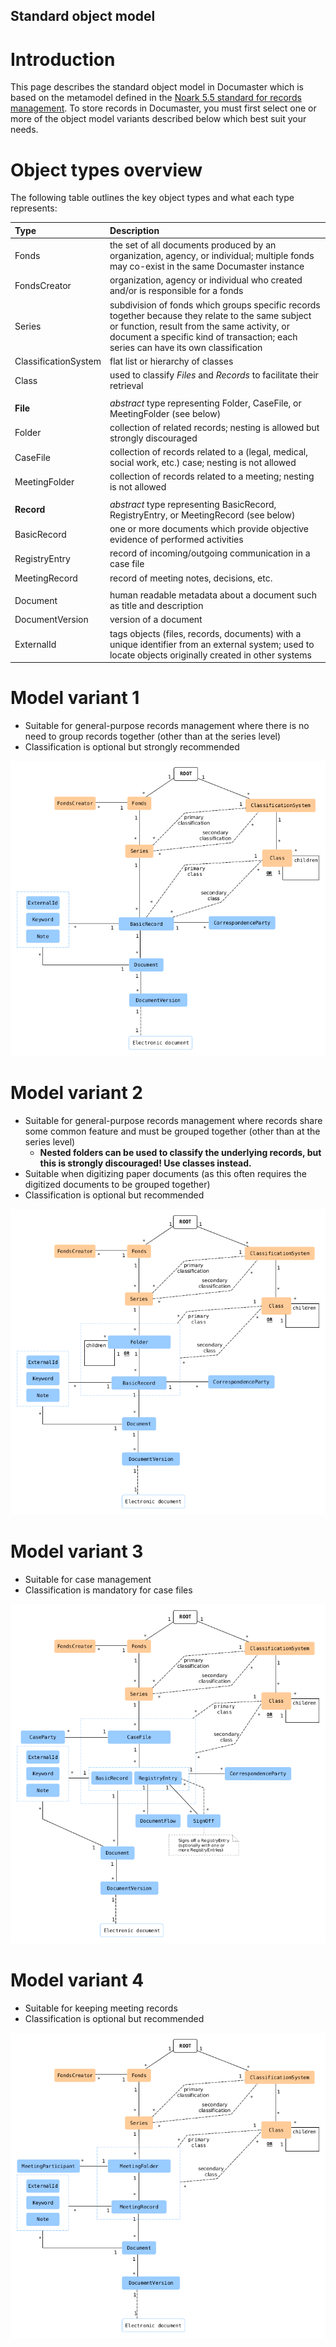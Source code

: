 Standard object model
-------

# Introduction

This page describes the standard object model in Documaster which is based on the metamodel defined in the [Noark 5.5 standard for records management](https://www.arkivverket.no/forvaltning-og-utvikling/noark-standarden/noark-5/noark5-standarden). To store records in Documaster, you must first select one or more of the object model variants described below which best suit your needs.

# Object types overview

The following table outlines the key object types and what each type represents:

| Type                 | Description                                                                                                                                                                                                                             |
|:---------------------|:----------------------------------------------------------------------------------------------------------------------------------------------------------------------------------------------------------------------------------------|
| Fonds                | the set of all documents produced by an organization, agency, or individual; multiple fonds may co-exist in the same Documaster instance                                                                                                |
| FondsCreator         | organization, agency or individual who created and/or is responsible for a fonds                                                                                                                                                        |
| Series               | subdivision of fonds which groups specific records together because they relate to the same subject or function, result from the same activity, or document a specific kind of transaction; each series can have its own classification |
| ClassificationSystem | flat list or hierarchy of classes                                                                                                                                                                                                       |
| Class                | used to classify *Files* and *Records* to facilitate their retrieval                                                                                                                                                                    |
|                      |                                                                                                                                                                                                                                         |
| **File**             | *abstract* type representing Folder, CaseFile, or MeetingFolder (see below)                                                                                                                                                             |
| Folder               | collection of related records; nesting is allowed but strongly discouraged                                                                                                                                                              |
| CaseFile             | collection of records related to a (legal, medical, social work, etc.) case; nesting is not allowed                                                                                                                                     |
| MeetingFolder        | collection of records related to a meeting; nesting is not allowed                                                                                                                                                                      |
|                      |                                                                                                                                                                                                                                         |
| **Record**           | *abstract* type representing BasicRecord, RegistryEntry, or MeetingRecord (see below)                                                                                                                                                   |
| BasicRecord          | one or more documents which provide objective evidence of performed activities                                                                                                                                                          |
| RegistryEntry        | record of incoming/outgoing communication in a case file                                                                                                                                                                                |
| MeetingRecord        | record of meeting notes, decisions, etc.                                                                                                                                                                                                |
|                      |                                                                                                                                                                                                                                         |
| Document             | human readable metadata about a document such as title and description                                                                                                                                                                  |
| DocumentVersion      | version of a document                                                                                                                                                                                                                   |
| ExternalId           | tags objects (files, records, documents) with a unique identifier from an external system; used to locate objects originally created in other systems                                                                                   |

# Model variant 1

- Suitable for general-purpose records management where there is no need to group records together (other than at the series level)
- Classification is optional but strongly recommended

![Archive model 1](../img/om-variant1.png)

# Model variant 2

- Suitable for general-purpose records management where records share some common feature and must be grouped together (other than at the series level)
  - **Nested folders can be used to classify the underlying records, but this is strongly discouraged! Use classes instead.**
- Suitable when digitizing paper documents (as this often requires the digitized documents to be grouped together)
- Classification is optional but recommended

![Archive model 2](../img/om-variant2.png)

# Model variant 3

- Suitable for case management
- Classification is mandatory for case files

![Archive model 3](../img/om-variant3.png)

# Model variant 4

- Suitable for keeping meeting records
- Classification is optional but recommended

![Archive model 4](../img/om-variant4.png)
